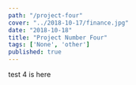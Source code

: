 ```yaml
---
path: "/project-four"
cover: "../2018-10-17/finance.jpg"
date: "2018-10-18"
title: "Project Number Four"
tags: ['None', 'other']
published: true
---
```

test 4 is here
